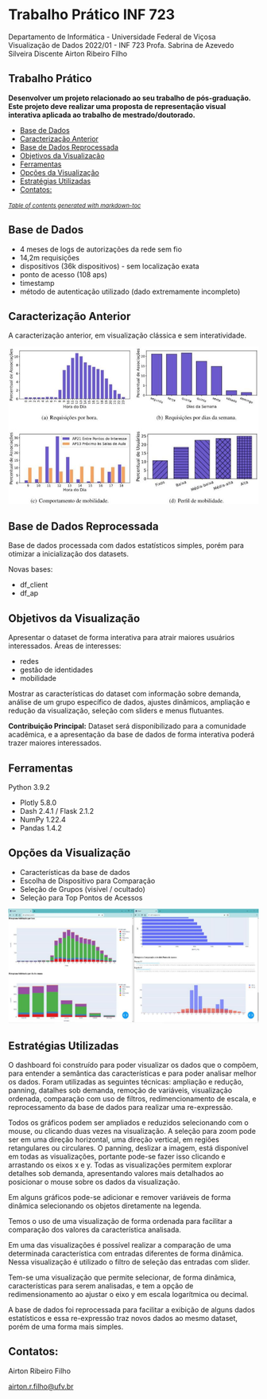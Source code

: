 # Trabalho Prático INF 723
Departamento de Informática - Universidade Federal de Viçosa
Visualização de Dados 2022/01 - INF 723
Profa. Sabrina de Azevedo Silveira
Discente Airton Ribeiro Filho

## Trabalho Prático
**Desenvolver um projeto relacionado ao seu trabalho de pós-graduação. Este projeto deve realizar uma proposta de representação visual interativa aplicada ao trabalho de mestrado/doutorado.**


- [Base de Dados](#base-de-dados)
- [Caracterização Anterior](#caracteriza--o-anterior)
- [Base de Dados Reprocessada](#base-de-dados-reprocessada)
- [Objetivos da Visualização](#objetivos-da-visualiza--o)
- [Ferramentas](#ferramentas)
- [Opções da Visualização](#op--es-da-visualiza--o)
- [Estratégias Utilizadas](#estrat-gias-utilizadas)
- [Contatos:](#contatos-)

<small><i><a href='http://ecotrust-canada.github.io/markdown-toc/'>Table of contents generated with markdown-toc</a></i></small>



## Base de Dados
- 4 meses de logs de autorizações da rede sem fio
- 14,2m requisições
- dispositivos (36k dispositivos) - sem localização exata
- ponto de acesso (108 aps)
- timestamp
- método de autenticação utilizado (dado extremamente incompleto)

## Caracterização Anterior
A caracterização anterior, em visualização clássica e sem interatividade.

![Caracterização Anterior](docs/caracterizacao_antrerior.jpg)

## Base de Dados Reprocessada

Base de dados processada com dados estatísticos simples, porém para
otimizar a inicialização dos datasets.

Novas bases:
- df_client
- df_ap

## Objetivos da Visualização
Apresentar o dataset de forma interativa para atrair maiores usuários interessados. Áreas de interesses:
- redes
- gestão de identidades
- mobilidade

Mostrar as características do dataset com informação sobre demanda, análise de um grupo específico de dados, ajustes dinâmicos, ampliação e redução da visualização, seleção com sliders e menus flutuantes.

**Contribuição Principal:**
Dataset será disponibilizado para a comunidade acadêmica, e a apresentação da base de dados de forma interativa poderá trazer maiores interessados.

## Ferramentas
Python 3.9.2
- Plotly 5.8.0
- Dash 2.4.1 / Flask 2.1.2
- NumPy 1.22.4
- Pandas 1.4.2


## Opções da Visualização
- Características da base de dados
- Escolha de Dispositivo para Comparação
- Seleção de Grupos (visível / ocultado)
- Seleção para Top Pontos de Acessos

![Caracterização Atual](docs/caracterizacao_atual.jpg)

## Estratégias Utilizadas
O dashboard foi construído para poder visualizar os dados que o compõem, para entender a semântica das características e para poder analisar melhor os dados. Foram utilizadas as seguintes técnicas: ampliação e redução, panning, datalhes sob demanda, remoção de variáveis, visualização ordenada, comparação com uso de filtros, redimencionamento de escala, e reprocessamento da base de dados para realizar uma re-expressão.

Todos os gráficos podem ser ampliados e reduzidos selecionando com o mouse, ou clicando duas vezes na visualização. A seleção para zoom pode ser em uma direção horizontal, uma direção vertical, em regiões retangulares ou circulares.
O panning,  deslizar a imagem, está disponível em todas as visualizações, portante pode-se fazer isso clicando e arrastando os eixos x e y.
Todas as visualizações permitem explorar detalhes sob demanda, apresentando valores mais detalhados ao posicionar o mouse sobre os dados da visualização.

Em alguns gráficos pode-se adicionar e remover variáveis de forma dinâmica selecionando os objetos diretamente na legenda.

Temos o uso de uma visualização de forma ordenada para facilitar a comparação dos valores da característica analisada.

Em uma das visualizações é possível realizar a comparação de uma determinada característica com entradas diferentes de forma dinâmica. Nessa visualização é utilizado o filtro de seleção das entradas com slider.

Tem-se uma visualização que permite selecionar, de forma dinâmica, características para serem analisadas, e tem a opção de redimensionamento ao ajustar o eixo y em escala logarítmica ou decimal.

A base de dados foi reprocessada para facilitar a exibição de alguns dados estatísticos e essa re-expressão traz novos dados ao mesmo dataset, porém de uma forma mais simples.

## Contatos:
Airton Ribeiro Filho

airton.r.filho@ufv.br
